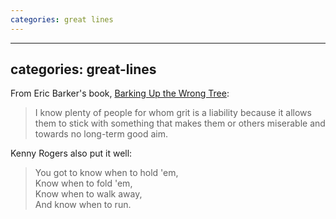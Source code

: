 ```yaml
---
categories: great lines
---
```


---
categories: great-lines
---

<p>From Eric Barker's book, <a href="https://bookshop.org/books/barking-up-the-wrong-tree-the-surprising-science-behind-why-everything-you-know-about-success-is-mostly-wrong/9780062416049">Barking Up the Wrong Tree</a>:</p>

<blockquote>
<p>I know plenty of people for whom grit is a liability because it allows them to stick with something that makes them or others miserable and towards no long-term good aim.</p>
</blockquote>

Kenny Rogers also put it well:
>You got to know when to hold 'em,<br>
Know when to fold 'em,<br>
Know when to walk away,<br>
And know when to run.<br>